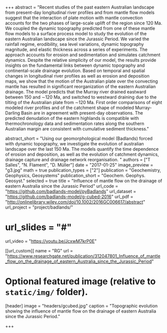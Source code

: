 +++
abstract = "Recent studies of the past eastern Australian landscape from present-day longitudinal river profiles and from mantle flow models suggest that the interaction of plate motion with mantle convection accounts for the two phases of large-scale uplift of the region since 120 Ma. We coupled the dynamic topography predicted from one of these mantle flow models to a surface process model to study the evolution of the eastern Australian landscape since the Jurassic Period. We varied the rainfall regime, erodibility, sea level variations, dynamic topography magnitude, and elastic thickness across a series of experiments. The approach accounts for erosion and sedimentation and simulates catchment dynamics. Despite the relative simplicity of our model, the results provide insights on the fundamental links between dynamic topography and continental-scale drainage evolution. Based on temporal and spatial changes in longitudinal river profiles as well as erosion and deposition maps, we show that the motion of the Australian plate over the convecting mantle has resulted in significant reorganization of the eastern Australian drainage. The model predicts that the Murray river drained eastward between 150 and ∼120 Ma, and switched to westward draining due to the tilting of the Australian plate from ∼120 Ma. First order comparisons of eight modeled river profiles and of the catchment shape of modeled Murray-Darling Basin are in agreement with present-day observations. The predicted denudation of the eastern highlands is compatible with thermochronology data and sedimentation rates along the southern Australian margin are consistent with cumulative sediment thickness."

abstract_short = "Using our geomorphological model (Badlands) forced with dynamic topography, we investigate the evolution of australian landscape over the last 150 Ma. The models quantify the time dependence of erosion and deposition, as well as the evolution of catchment dynamics, drainage capture and drainage network reorganisation. "
authors = ["T Salles", "N. Flament", "D. Müller"]
date = "2017-01-25"
image_preview = "g3.jpg"
math = true
publication_types = ["2"]
publication = "Geochemistry, Geophysics, Geosystems"
publication_short = "Geochem. Geophys. Geosyst."
selected = true
title = "Influence of mantle flow on the drainage of eastern Australia since the Jurassic Period"
url_code = "https://github.com/badlands-model/pyBadlands"
url_dataset = "https://github.com/badlands-model/g-cubed-2016"
url_pdf = "http://onlinelibrary.wiley.com/doi/10.1002/2016GC006617/abstract"
url_project = "project/badlands/"
# url_slides = "#"
url_video = "https://youtu.be/JcxwM7krP0E"

[[url_custom]]
name = "RG"
url = "https://www.researchgate.net/publication/312047801_Influence_of_mantle_flow_on_the_drainage_of_eastern_Australia_since_the_Jurassic_Period"

# Optional featured image (relative to `static/img/` folder).
[header]
image = "headers/gcubed.jpg"
caption = "Topographic evolution showing the influence of mantle flow on the drainage of eastern Australia since the Jurassic Period."

+++
